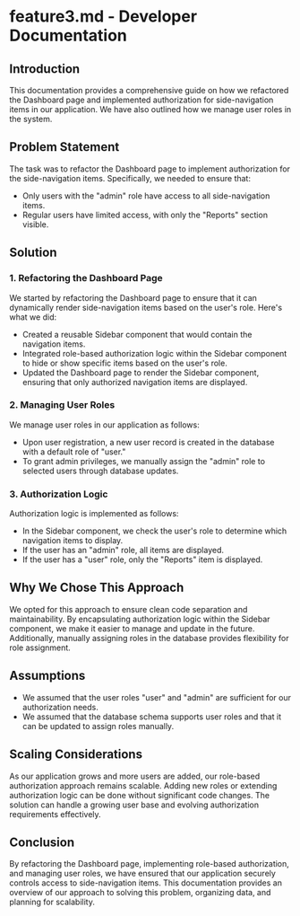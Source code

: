 
# feature3.md - Developer Documentation

## Introduction

This documentation provides a comprehensive guide on how we refactored the Dashboard page and implemented authorization for side-navigation items in our application. We have also outlined how we manage user roles in the system.

## Problem Statement

The task was to refactor the Dashboard page to implement authorization for the side-navigation items. Specifically, we needed to ensure that:
- Only users with the "admin" role have access to all side-navigation items.
- Regular users have limited access, with only the "Reports" section visible.

## Solution

### 1. Refactoring the Dashboard Page

We started by refactoring the Dashboard page to ensure that it can dynamically render side-navigation items based on the user's role. Here's what we did:

- Created a reusable Sidebar component that would contain the navigation items.
- Integrated role-based authorization logic within the Sidebar component to hide or show specific items based on the user's role.
- Updated the Dashboard page to render the Sidebar component, ensuring that only authorized navigation items are displayed.

### 2. Managing User Roles

We manage user roles in our application as follows:

- Upon user registration, a new user record is created in the database with a default role of "user."
- To grant admin privileges, we manually assign the "admin" role to selected users through database updates.

### 3. Authorization Logic

Authorization logic is implemented as follows:

- In the Sidebar component, we check the user's role to determine which navigation items to display.
- If the user has an "admin" role, all items are displayed.
- If the user has a "user" role, only the "Reports" item is displayed.

## Why We Chose This Approach

We opted for this approach to ensure clean code separation and maintainability. By encapsulating authorization logic within the Sidebar component, we make it easier to manage and update in the future. Additionally, manually assigning roles in the database provides flexibility for role assignment.

## Assumptions

- We assumed that the user roles "user" and "admin" are sufficient for our authorization needs.
- We assumed that the database schema supports user roles and that it can be updated to assign roles manually.

## Scaling Considerations

As our application grows and more users are added, our role-based authorization approach remains scalable. Adding new roles or extending authorization logic can be done without significant code changes. The solution can handle a growing user base and evolving authorization requirements effectively.

## Conclusion

By refactoring the Dashboard page, implementing role-based authorization, and managing user roles, we have ensured that our application securely controls access to side-navigation items. This documentation provides an overview of our approach to solving this problem, organizing data, and planning for scalability.



